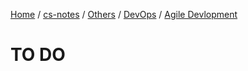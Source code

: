 [Home](https://mengxianbin.github.io) /
[cs-notes](https://mengxianbin.github.io/cs-notes/content) /
[Others](https://mengxianbin.github.io/cs-notes/content/Others) /
[DevOps](https://mengxianbin.github.io/cs-notes/content/Others/DevOps) /
[Agile Devlopment](https://mengxianbin.github.io/cs-notes/content/Others/DevOps/Agile%20Devlopment)

# TO DO
